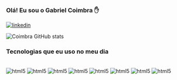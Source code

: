 
### Olá! Eu sou o Gabriel Coimbra ✋

[![linkedin](https://img.shields.io/badge/LinkedIn-0077B5?style=for-the-badge&logo=linkedin&logoColor=white)](https://www.linkedin.com/in/gabriel-coimbra-564135237/)

![Coimbra GitHub stats](https://github-readme-stats.vercel.app/api?username=Coimbra777&show_icons=true&theme=radical)

### Tecnologias que eu uso no meu dia

<div style="display: inline-block"></br>
<img align="center" alt="html5" src="https://img.shields.io/badge/Laravel-FF2D20?style=for-the-badge&logo=laravel&logoColor=white">
<img align="center" alt="html5" src="https://img.shields.io/badge/Vue%20js-35495E?style=for-the-badge&logo=vuedotjs&logoColor=4FC08D">
<img align="center" alt="html5" src="https://img.shields.io/badge/HTML5-E34F26?style=for-the-badge&logo=html5&logoColor=white">
<img align="center" alt="html5" src="https://img.shields.io/badge/CSS3-1572B6?style=for-the-badge&logo=css3&logoColor=white">
<img align="center" alt="html5" src="https://img.shields.io/badge/JavaScript-F7DF1E?style=for-the-badge&logo=javascript&logoColor=black">
<img align="center" alt="html5" src="https://img.shields.io/badge/TypeScript-007ACC?style=for-the-badge&logo=typescript&logoColor=white">
<img align="center" alt="html5" src="https://img.shields.io/badge/React-20232A?style=for-the-badge&logo=react&logoColor=61DAFB">
<img align="center" alt="html5" src="https://img.shields.io/badge/Node.js-43853D?style=for-the-badge&logo=node.js&logoColor=white">
</div>
